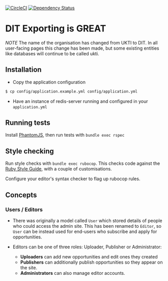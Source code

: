 [![CircleCI](https://circleci.com/gh/uktrade/export-opportunities.svg?style=svg&circle-token=520908ff27611bb49c52f39e47eae77db6133718)](https://circleci.com/gh/uktrade/export-opportunities)
[![Dependency Status](https://gemnasium.com/badges/github.com/uktrade/export-opportunities.svg)](https://gemnasium.com/github.com/uktrade/export-opportunities)

# DIT Exporting is GREAT

*NOTE* The name of the organisation has changed from UKTI to DIT. In all
user-facing pages this change has been made, but some existing entities like
databases will continue to be called ukti.


## Installation

* Copy the application configuration
```bash
$ cp config/application.example.yml config/application.yml
```
* Have an instance of redis-server running and configured in your `application.yml`

## Running tests

Install [PhantomJS](http://phantomjs.org/), then run tests with `bundle exec rspec`

## Style checking

Run style checks with `bundle exec rubocop`. This checks code against the [Ruby Style Guide](https://github.com/bbatsov/ruby-style-guide), with a couple of customisations.

Configure your editor's syntax checker to flag up rubocop rules.

## Concepts

### Users / Editors

* There was originally a model called `User` which stored details of people who could access the admin site. This has been renamed to `Editor`, so `User` can be instead used for end-users who subscribe and apply for opportunities.

* Editors can be one of three roles: Uploader, Publisher or Administrator:

  * **Uploaders** can add new opportunities and edit ones they created
  * **Publishers** can additionally publish opportunities so they appear on the site.
  * **Administrators** can also manage editor accounts.
